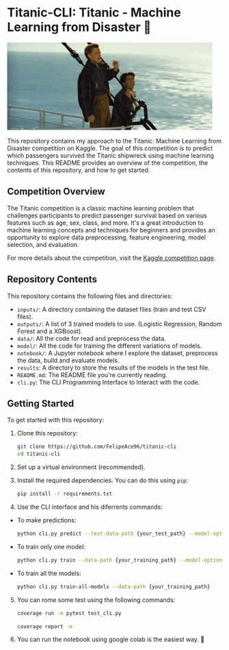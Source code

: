 # Titanic-CLI: Titanic - Machine Learning from Disaster 🚢

![Titanic](./giphy.gif)

This repository contains my approach to the Titanic: Machine Learning from Disaster competition on Kaggle. The goal of this competition is to predict which passengers survived the Titanic shipwreck using machine learning techniques. This README provides an overview of the competition, the contents of this repository, and how to get started.

## Competition Overview

The Titanic competition is a classic machine learning problem that challenges participants to predict passenger survival based on various features such as age, sex, class, and more. It's a great introduction to machine learning concepts and techniques for beginners and provides an opportunity to explore data preprocessing, feature engineering, model selection, and evaluation.

For more details about the competition, visit the [Kaggle competition page](https://www.kaggle.com/competitions/titanic/overview).

## Repository Contents

This repository contains the following files and directories:

- `inputs/`: A directory containing the dataset files (train and test CSV files).
- `outputs/`: A list of 3 trained models to use. (Logistic Regression, Random Forest and a XGBoost).
- `data/`: All the code for read and preprocess the data.
- `model/`: All the code for training the different variations of models.
- `notebook/`: A Jupyter notebook where I explore the dataset, preprocess the data, build and evaluate models.
- `results`: A directory to store the results of the models in the test file.
- `README.md`: The README file you're currently reading.
- `cli.py`: The CLI Programming Interface to Interact with the code.

## Getting Started

To get started with this repository:

1. Clone this repository:

   ```bash
   git clone https://github.com/FelipeAce96/titanic-cli
   cd titanic-cli
   ```
2. Set up a virtual environment (recommended).

3. Install the required dependencies. You can do this using `pip`:

   ```bash
   pip install -r requirements.txt

4. Use the CLI interface and his diferrents commands:

* To make predictions:
   ```bash (predictions)
   python cli.py predict --test-data-path {your_test_path} --model-option {logistic | random_forest | xgboost}
   ```
* To train only one model:
   ```bash (Train one of the models)
   python cli.py train --data-path {your_training_path} --model-option {logistic | random_forest | xgboost}
   ```
* To train all the models:
   ```bash (Train all the models)
   python cli.py train-all-models --data-path {your_training_path}
   ```

5. You can rome some test using the following commands:

   ```bash
   coverage run -m pytest test_cli.py
   ```

   ```bash
   coverage report -m
   ```

6. You can run the notebook using google colab is the easiest way. 🚀
